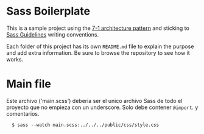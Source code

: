 # Sass Boilerplate

This is a sample project using the [7-1 architecture pattern](http://sass-guidelin.es/#architecture) and sticking to [Sass Guidelines](http://sass-guidelin.es) writing conventions.

Each folder of this project has its own `README.md` file to explain the purpose and add extra information. Be sure to browse the repository to see how it works.


# Main file

Este archivo ('main.scss') deberia ser el unico archivo Sass de todo el proyecto que no empieza con un underscore. Solo debe contener `@import`. y comentarios.

```shell
  $ sass --watch main.scss:../../../public/css/style.css
```
